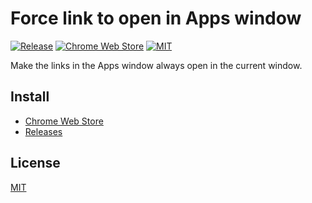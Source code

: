 # Force link to open in Apps window

[![Release](https://img.shields.io/github/v/release/LightAPIs/force-link-to-open-in-apps-window.svg?color=orange)](https://github.com/LightAPIs/force-link-to-open-in-apps-window/releases/latest) [![Chrome Web Store](https://img.shields.io/chrome-web-store/v/jafdabdlodjgkejpoccbigkciidafddl?maxAge=86400)](https://chrome.google.com/webstore/detail/jafdabdlodjgkejpoccbigkciidafddl) [![MIT](https://img.shields.io/badge/license-MIT-green)](/LICENSE)

Make the links in the Apps window always open in the current window.

## Install

- [Chrome Web Store](https://chrome.google.com/webstore/detail/jafdabdlodjgkejpoccbigkciidafddl)
- [Releases](https://github.com/LightAPIs/one-click-reload-failed-tabs/releases/latest)

## License

[MIT](/LICENSE)
